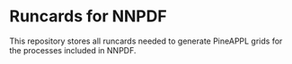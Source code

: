 # Runcards for NNPDF
This repository stores all runcards needed to generate PineAPPL grids for the
processes included in NNPDF.
